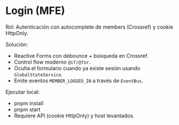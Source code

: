 # Login (MFE)

Rol: Autenticación con autocomplete de members (Crossref) y cookie HttpOnly.

Solución:
- Reactive Forms con debounce + búsqueda en Crossref.
- Control flow moderno `@if/@for`.
- Oculta el formulario cuando ya existe sesión usando `GlobalStateService`.
- Emite eventos `MEMBER_LOGGED_IN` a través de `EventBus`.

Ejecutar local:
- pnpm install
- pnpm start
- Requiere API (cookie HttpOnly) y host levantados.
